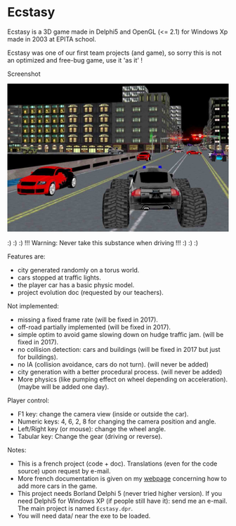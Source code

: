 # Ecstasy

Ecstasy is a 3D game made in Delphi5 and OpenGL (<= 2.1) for Windows Xp made in 2003 at EPITA school.

Ecstasy was one of our first team projects (and game), so sorry this is not an optimized and free-bug game, use it 'as it' !

Screenshot

![alt tag](https://github.com/Lecrapouille/Ecstasy/blob/master/doc/screenshot.jpg)

:) :) :) !!! Warning: Never take this substance when driving !!! :) :) :)

Features are:
* city generated randomly on a torus world.
* cars stopped at traffic lights.
* the player car has a basic physic model.
* project evolution doc (requested by our teachers).

Not implemented:
* missing a fixed frame rate (will be fixed in 2017).
* off-road partially implemented (will be fixed in 2017).
* simple optim to avoid game slowing down on hudge traffic jam. (will be fixed in 2017).
* no collision detection: cars and buildings (will be fixed in 2017 but just for buildings). 
* no IA (collision avoidance, cars do not turn). (will never be added)
* city generation with a better procedural process. (will never be added)
* More physics (like pumping effect on wheel depending on acceleration). (maybe will be added one day).

Player control:

* F1 key: change the camera view (inside or outside the car).
* Numeric keys: 4, 6, 2, 8 for changing the camera position and angle.
* Left/Right key (or mouse): change the wheel angle.
* Tabular key: Change the gear (driving or reverse).

Notes:

* This is a french project (code + doc). Translations (even for the code source) upon request by e-mail.
* More french documentation is given on my [webpage](http://q.quadrat.free.fr/ecstasy-fr.html) concerning how to add more cars in the game.
* This project needs Borland Delphi 5 (never tried higher version). If you need Delphi5 for Windows XP (if people still have it): send me an e-mail. The main project is named `Ecstasy.dpr`.
* You will need data/ near the exe to be loaded.
